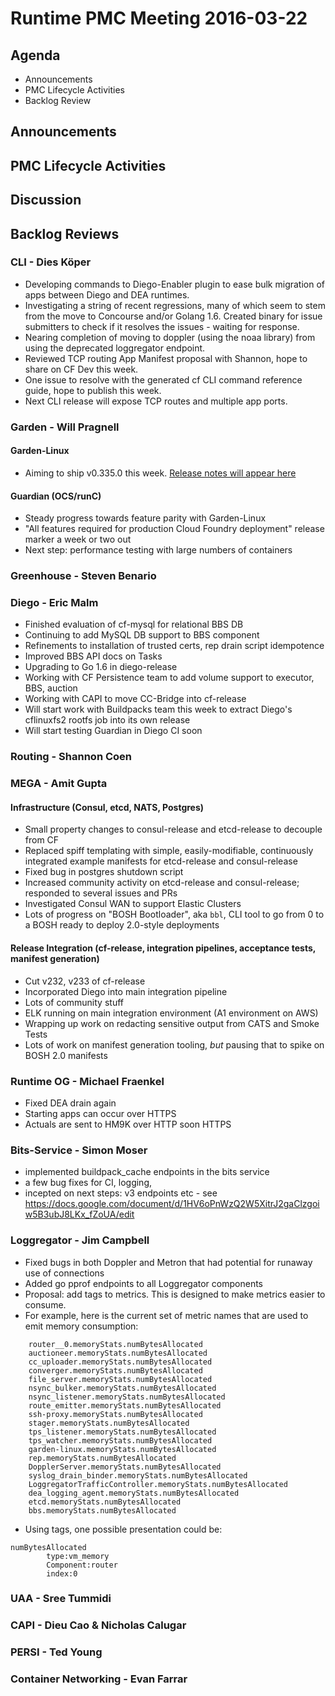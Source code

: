 # Runtime PMC Meeting 2016-03-22

## Agenda
* Announcements
* PMC Lifecycle Activities
* Backlog Review

## Announcements


## PMC Lifecycle Activities


## Discussion


## Backlog Reviews

### CLI - Dies Köper
- Developing commands to Diego-Enabler plugin to ease bulk migration of apps between Diego and DEA runtimes.
- Investigating a string of recent regressions, many of which seem to stem from the move to Concourse and/or Golang 1.6. Created binary for issue submitters to check if it resolves the issues - waiting for response.
- Nearing completion of moving to doppler (using the noaa library) from using the deprecated loggregator endpoint.
- Reviewed TCP routing App Manifest proposal with Shannon, hope to share on CF Dev this week.
- One issue to resolve with the generated cf CLI command reference guide, hope to publish this week.
- Next CLI release will expose TCP routes and multiple app ports.

### Garden - Will Pragnell

#### Garden-Linux

- Aiming to ship v0.335.0 this week. [Release notes will appear here](https://github.com/cloudfoundry-incubator/garden-linux-release/releases/tag/v0.335.0)

#### Guardian (OCS/runC)

- Steady progress towards feature parity with Garden-Linux
- "All features required for production Cloud Foundry deployment" release marker a week or two out
- Next step: performance testing with large numbers of containers

### Greenhouse - Steven Benario


### Diego - Eric Malm

- Finished evaluation of cf-mysql for relational BBS DB
- Continuing to add MySQL DB support to BBS component
- Refinements to installation of trusted certs, rep drain script idempotence
- Improved BBS API docs on Tasks
- Upgrading to Go 1.6 in diego-release
- Working with CF Persistence team to add volume support to executor, BBS, auction
- Working with CAPI to move CC-Bridge into cf-release
- Will start work with Buildpacks team this week to extract Diego's cflinuxfs2 rootfs job into its own release
- Will start testing Guardian in Diego CI soon


### Routing - Shannon Coen


### MEGA - Amit Gupta

#### Infrastructure (Consul, etcd, NATS, Postgres)
* Small property changes to consul-release and etcd-release to decouple from CF
* Replaced spiff templating with simple, easily-modifiable, continuously integrated example manifests for etcd-release and consul-release
* Fixed bug in postgres shutdown script
* Increased community activity on etcd-release and consul-release; responded to several issues and PRs
* Investigated Consul WAN to support Elastic Clusters
* Lots of progress on "BOSH Bootloader", aka `bbl`, CLI tool to go from 0 to a BOSH ready to deploy 2.0-style deployments

#### Release Integration (cf-release, integration pipelines, acceptance tests, manifest generation)
* Cut v232, v233 of cf-release
* Incorporated Diego into main integration pipeline
* Lots of community stuff
* ELK running on main integration environment (A1 environment on AWS)
* Wrapping up work on redacting sensitive output from CATS and Smoke Tests
* Lots of work on manifest generation tooling, *but* pausing that to spike on BOSH 2.0 manifests

### Runtime OG - Michael Fraenkel
- Fixed DEA drain again
- Starting apps can occur over HTTPS
- Actuals are sent to HM9K over HTTP soon HTTPS

### Bits-Service - Simon Moser
- implemented buildpack_cache endpoints in the bits service
- a few bug fixes for CI, logging, 
- incepted on next steps: v3 endpoints etc - see https://docs.google.com/document/d/1HV6oPnWzQ2W5XitrJ2gaClzgoiw5B3ubJ8LKx_fZoUA/edit

### Loggregator - Jim Campbell

- Fixed bugs in both Doppler and Metron that had potential for runaway use of connections
- Added go pprof endpoints to all Loggregator components
- Proposal: add tags to metrics. This is designed to make metrics easier to consume.
 - For example, here is the current set of metric names that are used to emit memory consumption:
```
    router__0.memoryStats.numBytesAllocated
    auctioneer.memoryStats.numBytesAllocated
    cc_uploader.memoryStats.numBytesAllocated
    converger.memoryStats.numBytesAllocated
    file_server.memoryStats.numBytesAllocated
    nsync_bulker.memoryStats.numBytesAllocated
    nsync_listener.memoryStats.numBytesAllocated
    route_emitter.memoryStats.numBytesAllocated
    ssh-proxy.memoryStats.numBytesAllocated
    stager.memoryStats.numBytesAllocated
    tps_listener.memoryStats.numBytesAllocated
    tps_watcher.memoryStats.numBytesAllocated
    garden-linux.memoryStats.numBytesAllocated
    rep.memoryStats.numBytesAllocated
    DopplerServer.memoryStats.numBytesAllocated
    syslog_drain_binder.memoryStats.numBytesAllocated
    LoggregatorTrafficController.memoryStats.numBytesAllocated
    dea_logging_agent.memoryStats.numBytesAllocated
    etcd.memoryStats.numBytesAllocated
    bbs.memoryStats.numBytesAllocated
```
 - Using tags, one possible presentation could be:

```	
numBytesAllocated
		type:vm_memory
		Component:router
		index:0
```
		
### UAA - Sree Tummidi


### CAPI - Dieu Cao & Nicholas Calugar


### PERSI - Ted Young


### Container Networking - Evan Farrar

